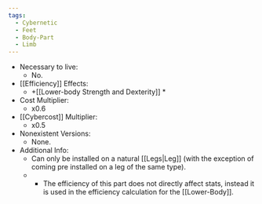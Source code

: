 ```yaml
---
tags:
  - Cybernetic
  - Feet
  - Body-Part
  - Limb
---
```

* Necessary to live:
	* No.
* [[Efficiency]] Effects:
	* +[[Lower-body Strength and Dexterity]] *
* Cost Multiplier:
	* x0.6
* [[Cybercost]] Multiplier:
	* x0.5
* Nonexistent Versions:
	* None.
* Additional Info:
	*  Can only be installed on a natural [[Legs|Leg]] (with the exception of coming pre installed on a leg of the same type).
	* * The efficiency of this part does not directly affect stats, instead it is used in the efficiency calculation for the [[Lower-Body]].
